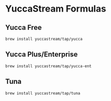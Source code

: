 # YuccaStream Formulas

## Yucca Free

```shell
brew install yuccastream/tap/yucca
```

## Yucca Plus/Enterprise

```shell
brew install yuccastream/tap/yucca-ent
```

## Tuna

```shell
brew install yuccastream/tap/tuna
```

